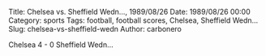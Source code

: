 Title: Chelsea vs. Sheffield Wedn…, 1989/08/26
Date: 1989/08/26 00:00
Category: sports
Tags: football, football scores, Chelsea, Sheffield Wedn…
Slug: chelsea-vs-sheffield-wedn
Author: carbonero


Chelsea 4 - 0 Sheffield Wedn…
